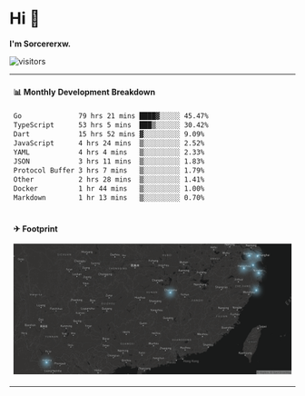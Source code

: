 # Hi 👋

**I'm Sorcererxw.**

![visitors](https://visitor-badge.glitch.me/badge?page_id=sorcererxw.sorcererx)

<table width="800px">
<tr>
<td valign="top" width="50%">

#### 📊 Monthly Development Breakdown

<!--START_SECTION:waka-->
```text
Go              79 hrs 21 mins ████▓░░░░░ 45.47%
TypeScript      53 hrs 5 mins  ███▒░░░░░░ 30.42%
Dart            15 hrs 52 mins ▓░░░░░░░░░ 9.09%
JavaScript      4 hrs 24 mins  ▒░░░░░░░░░ 2.52%
YAML            4 hrs 4 mins   ▒░░░░░░░░░ 2.33%
JSON            3 hrs 11 mins  ▒░░░░░░░░░ 1.83%
Protocol Buffer 3 hrs 7 mins   ▒░░░░░░░░░ 1.79%
Other           2 hrs 28 mins  ▒░░░░░░░░░ 1.41%
Docker          1 hr 44 mins   ▒░░░░░░░░░ 1.00%
Markdown        1 hr 13 mins   ▒░░░░░░░░░ 0.70%
```
<!--END_SECTION:waka-->

</tr>
<tr>
<td colspan="2">

#### ✈ Footprint

![footprint](./footprint.png)

</td>
</tr>
</table>


